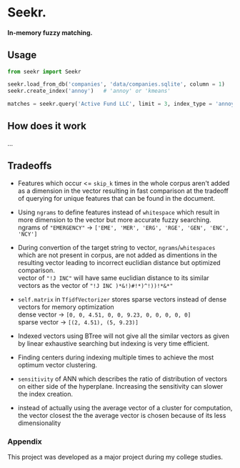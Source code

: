 # Seekr.

#### In-memory fuzzy matching.

## Usage 
```python
from seekr import Seekr

seekr.load_from_db('companies', 'data/companies.sqlite', column = 1)
seekr.create_index('annoy')   # 'annoy' or 'kmeans'

matches = seekr.query('Active Fund LLC', limit = 3, index_type = 'annoy')  # 'linear', 'annoy', 'kmeans'
```

## How does it work
...


## Tradeoffs

<!-- - Using dense matrix instead of sparse matrix for easy indexing and calculation of dot product and euclidian distance between two vectors.\
dense vector -> `[0, 0, 4.51, 0, 0, 9.23, 0, 0, 0, 0, 0]`\
sparse vector -> `[(2, 4.51), (5, 9.23)]` -->

- Features which occur <= `skip_k` times in the whole corpus aren't added as a dimension in the vector resulting in fast comparison at the tradeoff of querying for unique features that can be found in the document.

- Using `ngrams` to define features instead of `whitespace` which result in more dimension to the vector but more accurate fuzzy searching.\
ngrams of `"EMERGENCY"` -> `['EME', 'MER', 'ERG', 'RGE', 'GEN', 'ENC', 'NCY']`

- During convertion of the target string to vector, `ngrams`/`whitespaces` which are not present in corpus, are not added as dimentions in the resulting vector leading to incorrect euclidian distance but optimized comparison.\
vector of `"!J INC"` will have same euclidian distance to its similar vectors as the vector of `"!J INC )*&!)#!*)^!))!*&*"` 

- `self.matrix` in `TfidfVectorizer` stores sparse vectors instead of dense vectors for memory optimization\
dense vector -> `[0, 0, 4.51, 0, 0, 9.23, 0, 0, 0, 0, 0]`\
sparse vector -> `[(2, 4.51), (5, 9.23)]`

- Indexed vectors using BTree will not give all the similar vectors as given by linear exhaustive searching but indexing is very time efficient.

- Finding centers during indexing multiple times to achieve the most optimum vector clustering.

- `sensitivity` of ANN which describes the ratio of distribution of vectors on either side of the hyperplane. Increasing the sensitivity can slower the index creation.

- instead of actually using the average vector of a cluster for computation, the vector closest the the average vector is chosen because of its less dimensionality


### Appendix

This project was developed as a major project during my college studies.

